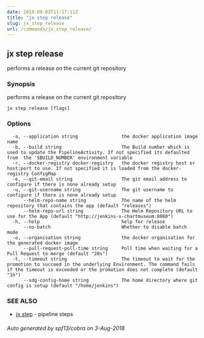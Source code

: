 ```yaml
---
date: 2018-08-03T11:17:11Z
title: "jx step release"
slug: jx_step_release
url: /commands/jx_step_release/
---
```

## jx step release

performs a release on the current git repository

### Synopsis

performs a release on the current git repository

```
jx step release [flags]
```

### Options

```
  -a, --application string                the docker application image name
  -b, --build string                      The Build number which is used to update the PipelineActivity. If not specified its defaulted from  the '$BUILD_NUMBER' environment variable
  -r, --docker-registry docker-registry   the docker registry host or host:port to use. If not specified it is loaded from the docker-registry ConfigMap
  -e, --git-email string                  The git email address to configure if there is none already setup
  -u, --git-username string               The git username to configure if there is none already setup
      --helm-repo-name string             The name of the helm repository that contains the app (default "releases")
      --helm-repo-url string              The Helm Repository URL to use for the App (default "http://jenkins-x-chartmuseum:8080")
  -h, --help                              help for release
      --no-batch                          Whether to disable batch mode
  -o, --organisation string               the docker organisation for the generated docker image
      --pull-request-poll-time string     Poll time when waiting for a Pull Request to merge (default "20s")
  -t, --timeout string                    The timeout to wait for the promotion to succeed in the underlying Environment. The command fails if the timeout is exceeded or the promotion does not complete (default "1h")
      --xdg-config-home string            The home directory where git config is setup (default "/home/jenkins")
```

### SEE ALSO

* [jx step](/commands/jx_step/)	 - pipeline steps

###### Auto generated by spf13/cobra on 3-Aug-2018
